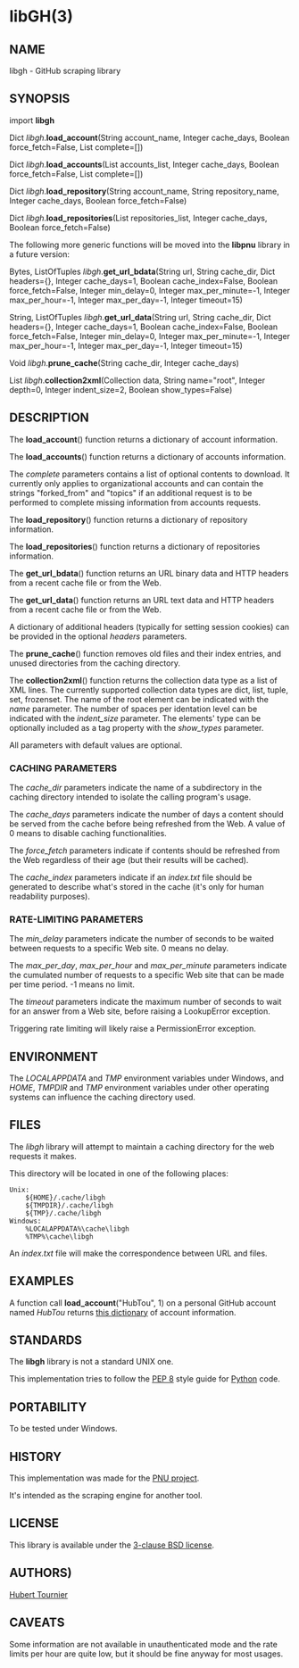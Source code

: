 # libGH(3)

## NAME
libgh - GitHub scraping library

## SYNOPSIS
import **libgh**

Dict *libgh*.**load_account**(String account_name, Integer cache_days, Boolean force_fetch=False, List complete=[])

Dict *libgh*.**load_accounts**(List accounts_list, Integer cache_days, Boolean force_fetch=False, List complete=[])

Dict *libgh*.**load_repository**(String account_name, String repository_name, Integer cache_days, Boolean force_fetch=False)

Dict *libgh*.**load_repositories**(List repositories_list, Integer cache_days, Boolean force_fetch=False)

The following more generic functions will be moved into the **libpnu** library in a future version:

Bytes, ListOfTuples *libgh*.**get_url_bdata**(String url, String cache_dir, Dict headers={}, Integer cache_days=1, Boolean cache_index=False, Boolean force_fetch=False, Integer min_delay=0, Integer max_per_minute=-1, Integer max_per_hour=-1, Integer max_per_day=-1, Integer timeout=15)

String, ListOfTuples *libgh*.**get_url_data**(String url, String cache_dir, Dict headers={}, Integer cache_days=1, Boolean cache_index=False, Boolean force_fetch=False, Integer min_delay=0, Integer max_per_minute=-1, Integer max_per_hour=-1, Integer max_per_day=-1, Integer timeout=15)

Void *libgh*.**prune_cache**(String cache_dir, Integer cache_days)

List *libgh*.**collection2xml**(Collection data, String name="root", Integer depth=0, Integer indent_size=2, Boolean show_types=False)

## DESCRIPTION
The **load_account**() function returns a dictionary of account information.

The **load_accounts**() function returns a dictionary of accounts information.

The *complete* parameters contains a list of optional contents to download.
It currently only applies to organizational accounts and can contain the strings
"forked_from" and "topics" if an additional request is to be performed to complete
missing information from accounts requests.

The **load_repository**() function returns a dictionary of repository information.

The **load_repositories**() function returns a dictionary of repositories information.

The **get_url_bdata**() function returns an URL binary data and HTTP headers from a recent cache file or from the Web.

The **get_url_data**() function returns an URL text data and HTTP headers from a recent cache file or from the Web.

A dictionary of additional headers (typically for setting session cookies) can be provided in the optional *headers* parameters.

The **prune_cache**() function removes old files and their index entries, and unused directories from the caching directory.

The **collection2xml**() function returns the collection data type as a list of XML lines.
The currently supported collection data types are dict, list, tuple, set, frozenset.
The name of the root element can be indicated with the *name* parameter.
The number of spaces per identation level can be indicated with the *indent_size* parameter.
The elements' type can be optionally included as a tag property with the *show_types* parameter.

All parameters with default values are optional.

### CACHING PARAMETERS

The *cache_dir* parameters indicate the name of a subdirectory in the caching directory intended to isolate the calling program's usage.

The *cache_days* parameters indicate the number of days a content should be served from the cache before being refreshed from the Web. A value of 0 means to disable caching functionalities.

The *force_fetch* parameters indicate if contents should be refreshed from the Web regardless of their age (but their results will be cached).

The *cache_index* parameters indicate if an *index.txt* file should be generated to describe what's stored in the cache (it's only for human readability purposes).

### RATE-LIMITING PARAMETERS

The *min_delay* parameters indicate the number of seconds to be waited between requests to a specific Web site. 0 means no delay.

The *max_per_day*, *max_per_hour* and *max_per_minute* parameters indicate the cumulated number of requests to a specific Web site that can be made per time period. -1 means no limit.

The *timeout* parameters indicate the maximum number of seconds to wait for an answer from a Web site, before raising a LookupError exception.

Triggering rate limiting will likely raise a PermissionError exception.

## ENVIRONMENT
The *LOCALAPPDATA* and *TMP* environment variables under Windows, and *HOME*, *TMPDIR* and *TMP* environment variables
under other operating systems can influence the caching directory used.

## FILES
The *libgh* library will attempt to maintain a caching directory for the web requests it makes.

This directory will be located in one of the following places:

    Unix:
        ${HOME}/.cache/libgh
        ${TMPDIR}/.cache/libgh
        ${TMP}/.cache/libgh
    Windows:
        %LOCALAPPDATA%\cache\libgh
        %TMP%\cache\libgh

An *index.txt* file will make the correspondence between URL and files.

## EXAMPLES
A function call **load_account**("HubTou", 1) on a personal GitHub account named *HubTou*
returns [this dictionary](https://www.frbsd.org/xch/libgh.txt) of account information.

## STANDARDS
The **libgh** library is not a standard UNIX one.

This implementation tries to follow the [PEP 8](https://www.python.org/dev/peps/pep-0008/) style guide for [Python](https://www.python.org/) code.

## PORTABILITY
To be tested under Windows.

## HISTORY
This implementation was made for the [PNU project](https://github.com/HubTou/PNU).

It's intended as the scraping engine for another tool.

## LICENSE
This library is available under the [3-clause BSD license](https://opensource.org/licenses/BSD-3-Clause).

## AUTHORS)
[Hubert Tournier](https://github.com/HubTou)

## CAVEATS
Some information are not available in unauthenticated mode and the rate limits
per hour are quite low, but it should be fine anyway for most usages.
